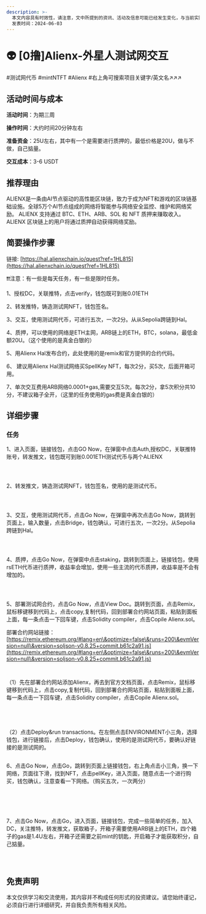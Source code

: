 ```yaml
---
description: >-
  本文内容具有时效性，请注意，文中所提到的资讯、活动及信息可能已经发生变化，与当前实际情况有所不同。我们建议您在做出任何决策之前，始终进行自主研究和验证。
  发表时间：2024-06-03
---
```


# 👽 \[0撸]Alienx-外星人测试网交互

\#测试网代币 #mintNTFT #Alienx #右上角可搜索项目关键字/英文名↗↗↗

## 活动时间与成本 <a href="#huo-dong-shi-jian-yu-cheng-ben" id="huo-dong-shi-jian-yu-cheng-ben"></a>

**活动时间**：为期三周

**操作时间**：大约时间20分钟左右

**准备资金**：25U左右，其中有一个是需要进行质押的，最低价格是20U，做与不做，自己掂量。

**交互成本**：3-6 USDT

## 推荐理由 <a href="#tui-jian-li-you" id="tui-jian-li-you"></a>

ALIENX是一条由AI节点驱动的高性能区块链，致力于成为NFT和游戏的区块链基础设施。全球5万个AI节点组成的网络将智能参与网络安全监控、维护和网络奖励。 ALIENX 支持通过 BTC、ETH、ARB、SOL 和 NFT 质押来赚取收入。 ALIENX 区块链上的用户将通过质押自动获得网络奖励。

## 简要操作步骤 <a href="#jian-yao-cao-zuo-bu-zhou" id="jian-yao-cao-zuo-bu-zhou"></a>

链接: [https://hal.alienxchain.io/quest?ref=1HL815](https://hal.alienxchain.io/quest?ref=1HL815)

❗❗注意：有一些是每天任务，有一些是限时任务。

1、授权DC，关联推特，点击verify，钱包既可到账0.01ETH

2、转发推特，铸造测试网NFT，钱包签名。

3、交互，使用测试网代币，可进行五次，一次2分。从从Sepolia跨链到Hal。

4、质押，可以使用的网络是ETH主网，ARB链上的ETH，BTC，solana，最低金额20U。（这个使用的是真金白银的）

5、用Alienx Hal发布合约，此处使用的是remix和官方提供的合约代码。

6、 建议用Alienx Hal测试网络买SpellKey NFT，每次2分，买5次，后面开箱可用。

7、单次交互费用ARB网络0.0001+gas,需要交互5次。每次2分，拿5次积分共10分，不建议箱子全开，（这里的任务使用的gas费是真金白银的）

## 详细步骤 <a href="#xiang-xi-bu-zhou" id="xiang-xi-bu-zhou"></a>

### **任务**

1、进入页面，链接钱包，点击GO Now，在弹窗中点击Auth,授权DC，关联推特账号，转发推文，钱包既可到账0.001ETH测试代币与两个ALIENX

<figure><img src="../../.gitbook/assets/image (8) (1) (1) (1) (1).png" alt=""><figcaption></figcaption></figure>

<figure><img src="../../.gitbook/assets/image (9) (1) (1) (1) (1).png" alt=""><figcaption></figcaption></figure>

<figure><img src="../../.gitbook/assets/image (10) (1) (1) (1).png" alt=""><figcaption></figcaption></figure>

2、转发推文，铸造测试网NFT，钱包签名，使用的是测试代币。

<figure><img src="../../.gitbook/assets/image (116).png" alt=""><figcaption></figcaption></figure>

<figure><img src="../../.gitbook/assets/image (117).png" alt=""><figcaption></figcaption></figure>

<figure><img src="../../.gitbook/assets/image (118).png" alt=""><figcaption></figcaption></figure>

3、交互，使用测试网代币，点击Go Now，在弹窗中再次点击Go Now，跳转到页面上，输入数量，点击Bridge，钱包确认，可进行五次，一次2分。从Sepolia跨链到Hal。

<figure><img src="../../.gitbook/assets/image (20).png" alt=""><figcaption></figcaption></figure>

<figure><img src="../../.gitbook/assets/image (1) (1) (1) (1) (1) (1) (1) (1) (1) (1).png" alt=""><figcaption></figcaption></figure>

<figure><img src="../../.gitbook/assets/image (3) (1) (1) (1) (1) (1) (1) (1).png" alt=""><figcaption></figcaption></figure>

4、质押，点击Go Now，在弹窗中点击staking，跳转到页面上，链接钱包，使用rsETH代币进行质押，收益率会增加，使用一些主流的代币质押，收益率是不会有增加的。

<figure><img src="../../.gitbook/assets/image (4) (1) (1) (1) (1) (1).png" alt=""><figcaption></figcaption></figure>

<figure><img src="../../.gitbook/assets/image (5) (1) (1) (1) (1).png" alt=""><figcaption></figcaption></figure>

<figure><img src="../../.gitbook/assets/image (6) (1) (1) (1) (1).png" alt=""><figcaption></figcaption></figure>

5、部署测试网合约，点击Go Now，点击View Doc。跳转到页面，点击Remix，鼠标移键移到代码上，点击copy,复制代码，回到部署合约网站页面，粘贴到面板上面，每一条点击一下回车键，点击Solidity compiler，点击Copile Alienx.sol。

部署合约网站链接： [https://remix.ethereum.org/#lang=en\&optimize=false\&runs=200\&evmVersion=null\&version=soljson-v0.8.25+commit.b61c2a91.js](https://remix.ethereum.org/#lang=en\&optimize=false\&runs=200\&evmVersion=null\&version=soljson-v0.8.25+commit.b61c2a91.js)

<figure><img src="../../.gitbook/assets/image (7) (1) (1) (1).png" alt=""><figcaption></figcaption></figure>

<figure><img src="../../.gitbook/assets/image (8) (1) (1) (1).png" alt=""><figcaption></figcaption></figure>

（1）先在部署合约网站添加Alienx，再去到官方文档页面，点击Remix，鼠标移键移到代码上，点击copy,复制代码，回到部署合约网站页面，粘贴到面板上面，每一条点击一下回车键，点击Solidity compiler，点击Copile Alienx.sol。

<figure><img src="../../.gitbook/assets/image (9) (1) (1) (1).png" alt=""><figcaption></figcaption></figure>

<figure><img src="../../.gitbook/assets/image (10) (1) (1).png" alt=""><figcaption></figcaption></figure>

<figure><img src="../../.gitbook/assets/image (11) (1) (1).png" alt=""><figcaption></figcaption></figure>

<figure><img src="../../.gitbook/assets/image (12) (1) (1).png" alt=""><figcaption></figcaption></figure>

（2）点击Deploy\&run transactions。在左侧点击ENVIRONMENT小三角，选择钱包，进行链接后，点击Deploy，钱包确认，使用的是测试网代币，要确认好链接的是测试网的。

<figure><img src="../../.gitbook/assets/image (13) (1) (1).png" alt=""><figcaption></figcaption></figure>

6、点击Go Now，点击Go，跳转到页面上链接钱包，右上角点击小三角，换一下网络，页面往下滑，找到NFT，点击pellKey，进入页面，随意点击一个进行购买，钱包确认，注意查看一下网络。（购买五次，一次两分）

<figure><img src="../../.gitbook/assets/image (14) (1).png" alt=""><figcaption></figcaption></figure>

<figure><img src="../../.gitbook/assets/image (15) (1).png" alt=""><figcaption></figcaption></figure>

<figure><img src="../../.gitbook/assets/image (17) (1).png" alt=""><figcaption></figcaption></figure>

<figure><img src="../../.gitbook/assets/image (20) (1).png" alt=""><figcaption></figcaption></figure>

<figure><img src="../../.gitbook/assets/image (19) (1).png" alt=""><figcaption></figcaption></figure>

7、点击Go Now，点击Go，进入页面，链接钱包，完成一些简单的任务，加入DC，关注推特，转发推文，获取箱子，开箱子需要使用ARB链上的ETH，四个箱子的gas是1.4U左右，开箱子还需要之前mint的钥匙，开启箱子才能获取积分，自己掂量。

<figure><img src="../../.gitbook/assets/image (21).png" alt=""><figcaption></figcaption></figure>

<figure><img src="../../.gitbook/assets/image (22).png" alt=""><figcaption></figcaption></figure>

<figure><img src="../../.gitbook/assets/image (23).png" alt=""><figcaption></figcaption></figure>

## 免责声明 <a href="#mian-ze-sheng-ming" id="mian-ze-sheng-ming"></a>

本文仅供学习和交流使用，其内容并不构成任何形式的投资建议。请您始终谨记，必须自行进行详细研究，并自我负责所有相关风险。
